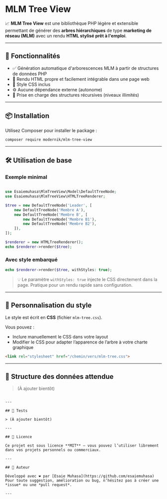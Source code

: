 # MLM Tree View

📈 **MLM Tree View** est une bibliothèque PHP légère et extensible permettant de générer des **arbres hiérarchiques** de type **marketing de réseau (MLM)** avec un rendu **HTML stylisé prêt à l'emploi**.

---

## 🚀 Fonctionnalités

- ✅ Génération automatique d'arborescences MLM à partir de structures de données PHP
- 🎨 Rendu HTML propre et facilement intégrable dans une page web
- 💅 Style CSS inclus
- ⚙️ Aucune dépendance externe (autonome)
- 🧩 Prise en charge des structures récursives (niveaux illimités)

---

## 📦 Installation

Utilisez Composer pour installer le package :

```bash
composer require modernik/mlm-tree-view
```

---

## 🛠 Utilisation de base

### Exemple minimal

```php

use Esaiemuhasa\MlmTreeView\Model\DefaultTreeNode;
use Esaiemuhasa\MlmTreeView\HTMLTreeRenderer;

$tree = new DefaultTreeNode('Leader', [
    new DefaultTreeNode('Membre A'),
    new DefaultTreeNode('Membre B', [
        new DefaultTreeNode('Membre B1'),
        new DefaultTreeNode('Membre B2'),
    ]),
]);

$renderer = new HTMLTreeRenderer();
echo $renderer->render($tree);
```

### Avec style embarqué

```php
echo $renderer->render($tree, withStyles: true);
```

> 💡 Le paramètre `withStyles: true` injecte le CSS directement dans la page. Pratique pour un rendu rapide sans configuration.

---

## 🎨 Personnalisation du style

Le style est écrit en **CSS** (fichier `mlm-tree.css`).

Vous pouvez :
- Inclure manuellement le CSS dans votre layout
- Modifier le CSS pour adapter l’apparence de l’arbre à votre charte graphique

```html
<link rel="stylesheet" href="/chemin/vers/mlm-tree.css">
```

---

## 🧱 Structure des données attendue

> (À ajouter bientôt)
```

---

## 🧪 Tests

> (À ajouter bientôt)

---

## 📄 Licence

Ce projet est sous licence **MIT** — vous pouvez l’utiliser librement dans vos projets personnels ou commerciaux.

---

## 👤 Auteur

Développé avec ❤️ par [Esaie Muhasa](https://github.com/esaiemuhasa)  
Pour toute suggestion, amélioration ou bug, n’hésitez pas à créer une *issue* ou une *pull request*.

---
